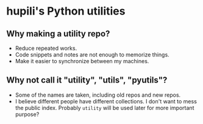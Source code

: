 # hupili's Python utilities

## Why making a utility repo?

   * Reduce repeated works.
   * Code snippets and notes are not enough to memorize things.
   * Make it easier to synchronize between my machines.

## Why not call it "utility", "utils", "pyutils"?

   * Some of the names are taken, including old repos and new repos.
   * I believe different people have different collections.
   I don't want to mess the public index.
   Probably `utility` will be used later for more important purpose?
